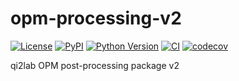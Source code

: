 # opm-processing-v2

[![License](https://img.shields.io/pypi/l/opm-processing-v2.svg?color=green)](https://github.com/qi2lab/opm-processing-v2/raw/main/LICENSE)
[![PyPI](https://img.shields.io/pypi/v/opm-processing-v2.svg?color=green)](https://pypi.org/project/opm-processing-v2)
[![Python Version](https://img.shields.io/pypi/pyversions/opm-processing-v2.svg?color=green)](https://python.org)
[![CI](https://github.com/qi2lab/opm-processing-v2/actions/workflows/ci.yml/badge.svg)](https://github.com/qi2lab/opm-processing-v2/actions/workflows/ci.yml)
[![codecov](https://codecov.io/gh/qi2lab/opm-processing-v2/branch/main/graph/badge.svg)](https://codecov.io/gh/qi2lab/opm-processing-v2)

qi2lab OPM post-processing package v2
